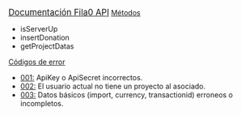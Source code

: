 <u><big>Documentación Fila0 API</big></u>
<u>Métodos</u>
<ul>
<li>isServerUp</li>
<li>insertDonation</li>
<li>getProjectDatas</li>
</ul>



<u>Códigos de error</u>
<ul>
<li><u>001:</u> ApiKey o ApiSecret incorrectos.</li>
<li><u>002:</u> El usuario actual no tiene un proyecto al asociado.</li>
<li><u>003:</u> Datos básicos (import, currency, transactionid) erroneos o incompletos.</li>
</ul>